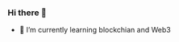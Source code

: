 ### Hi there 👋
- 🌱 I’m currently learning blockchian and Web3
  <!--  * <a href="url"><img src="https://scontent.fbkk5-7.fna.fbcdn.net/v/t1.6435-9/48056409_2350779754992986_5884752395551899648_n.jpg?_nc_cat=108&ccb=1-5&_nc_sid=09cbfe&_nc_ohc=378N5IOMLcIAX85ojrr&_nc_ht=scontent.fbkk5-7.fna&oh=00_AT-A9Mz4AdAa7k3ISLGiPKlGJ2F_w329EEoepWBaG05s5Q&oe=6262F3A0" align="left" height="200" width="200" ></a>

**mrnonny416/mrnonny416** is a ✨ _special_ ✨ repository because its `README.md` (this file) appears on your GitHub profile.

Here are some ideas to get you started:

- 🔭 I’m currently working on ...
- 🌱 I’m currently learning ...
- 👯 I’m looking to collaborate on ...
- 🤔 I’m looking for help with ...
- 💬 Ask me about ...
- 📫 How to reach me: ...
- 😄 Pronouns: ...
- ⚡ Fun fact: ...
-->
- 🌱 I’m currently learning NFT and Web3
